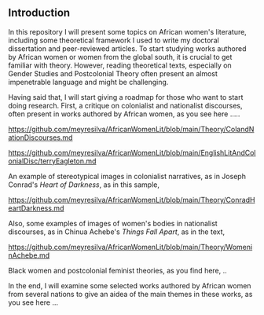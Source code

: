 ## Introduction

In this repository I will present some topics on African women's literature, including some theoretical framework I used to write my doctoral dissertation and peer-reviewed articles. To start studying works authored by African women or women from the global south, it is crucial to get familiar with theory. However, reading 
 theoretical texts, especially on Gender Studies and Postcolonial Theory often present
an almost impenetrable language and might be challenging. 

Having said that, I will start giving a roadmap for those who want to start doing research. First, a critique on colonialist and nationalist discourses, often present in works authored by African women, as you see here .....

https://github.com/meyresilva/AfricanWomenLit/blob/main/Theory/ColandNationDiscourses.md

https://github.com/meyresilva/AfricanWomenLit/blob/main/EnglishLitAndColonialDisc/terryEagleton.md



An example of stereotypical images in colonialist narratives, as in Joseph Conrad's *Heart of Darkness*, as in this sample,

https://github.com/meyresilva/AfricanWomenLit/blob/main/Theory/ConradHeartDarkness.md

Also, some examples of images of women's bodies in nationalist discourses, as in Chinua Achebe's *Things Fall Apart*, as in the text,  

https://github.com/meyresilva/AfricanWomenLit/blob/main/Theory/WomeninAchebe.md



Black women and postcolonial feminist theories, as you find here, ..

In the end, I will examine some selected works authored by African women from several nations to give an aidea of the main themes in these works, as you see here ...









